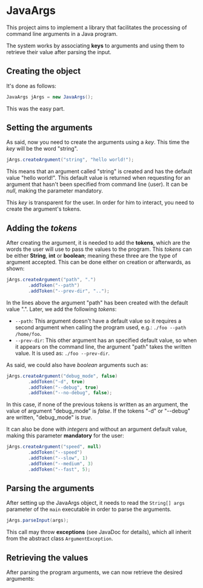 # JavaArgs

This project aims to implement a library that facilitates the processing of command line arguments in a Java program.

The system works by associating **keys** to arguments and using them to retrieve their value after parsing the input. 

## Creating the object 

It's done as follows:

```java
JavaArgs jArgs = new JavaArgs();
```
This was the easy part.

##  Setting the arguments

As said, now you need to create the arguments using a *key*. This time the *key* will be the word "string".
```java
jArgs.createArgument("string", "hello world!");
```

This means that an argument called "string" is created and has the default value "hello world!". This default value is returned 
when requesting for an argument that hasn't been specified from command line (user).
It can be *null*, making the parameter mandatory.

This *key* is transparent for the user. In order for him to interact, you need to create the argument's tokens.


## Adding the *tokens*
After creating the argument, it is needed to add the **tokens**, which are the words the user will use to pass the values to 
the program. This *tokens* can be either **String**, **int** or **boolean**; meaning these three are the type of argument accepted.
This can be done either on creation or afterwards, as shown:

```java
jArgs.createArgument("path", ".")
        .addToken("--path")
        .addToken("--prev-dir", "..");
```

In the lines above the argument "path" has been created with the default value ".". Later, we add the following *tokens*:
* `--path`: This argument doesn't have a default value so it requires a second argument when calling the program used, 
e.g.: `./foo --path /home/foo`.
* `--prev-dir`: This other argument has an specified default value, so when it appears on the command line, 
the argument "path" takes the written value. It is used as: `./foo --prev-dir`.

As said, we could also have *boolean* arguments such as:

```java
jArgs.createArgument("debug_mode", false)
        .addToken("-d", true)
        .addToken("--debug", true)
        .addToken("--no-debug", false);
```

In this case, if none of the previous tokens is written as an argument, the value of argument "debug_mode" is *false*.
If the tokens "-d" or "--debug" are written, "debug_mode" is *true*.

It can also be done with *integers* and without an argument default value, making this parameter **mandatory** for the user:
```java
jArgs.createArgument("speed", null)
        .addToken("--speed")
        .addToken("--slow", 1)
        .addToken("--medium", 3)
        .addToken("--fast", 5);
```

## Parsing the arguments
After setting up the JavaArgs object, it needs to read the `String[] args` parameter of the `main` executable in order to parse 
the arguments.
```java
jArgs.parseInput(args);
```
This call may throw **exceptions** (see JavaDoc for details), which all inherit from the abstract class `ArgumentException`.

## Retrieving the values

After parsing the program arguments, we can now retrieve the desired arguments:
